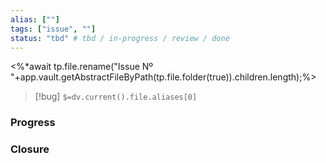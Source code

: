 ```yaml
---
alias: [""]
tags: ["issue", ""]
status: "tbd" # tbd / in-progress / review / done
---
```

<%*await tp.file.rename("Issue Nº "+app.vault.getAbstractFileByPath(tp.file.folder(true)).children.length);%>
> [!bug] `$=dv.current().file.aliases[0]`
> 

### Progress



### Closure

